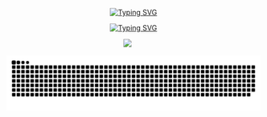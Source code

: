 

<p align="center">
  <a href="https://git.io/typing-svg"><img src="https://readme-typing-svg.demolab.com?font=Rubik&pause=999999999999999999999999999&color=02BB00&width=435&lines=Hi%2C+my+name+is+Erlan.+I+am+a+developer!" alt="Typing SVG" /></a>
</p>

<p align="center">
  <!-- Typing SVG by DenverCoder1 - https://github.com/DenverCoder1/readme-typing-svg -->
  <a href="https://git.io/typing-svg"><img src="https://readme-typing-svg.demolab.com?font=Rubik&pause=1&color=02BB00&width=435&lines=Junior+frontend+developer" alt="Typing SVG" /></a>
</p>

<!-- Social icons section -->
<p align="center">
  <a href="https://discord.gg/fPrdqh3Zfu" alt="Discord" title="Dev Pro Tips Discord Server"><img width="32px" src="https://i.imgur.com/OViZO8J.png"/></a>
  &#8287;&#8287;&#8287;&#8287;&#8287;

</p>



![](https://raw.githubusercontent.com/Platane/snk/output/github-contribution-grid-snake.svg)
